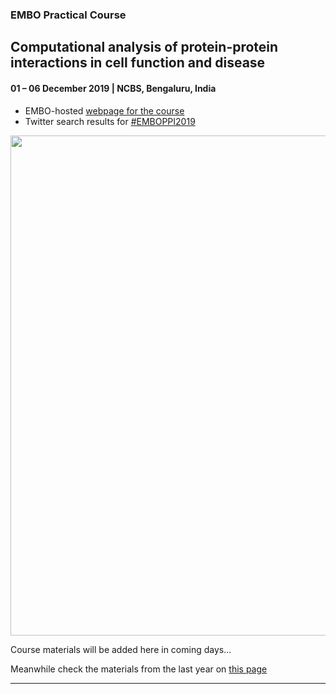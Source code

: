 ### EMBO Practical Course
## Computational analysis of protein-protein interactions in cell function and disease
#### 01 – 06 December 2019 | NCBS, Bengaluru, India

- EMBO-hosted [webpage for the course](http://meetings.embo.org/event/19-protein-protein)
- Twitter search results for [#EMBOPPI2019](https://twitter.com/search?q=%23EMBOPPI2019&src=typd&lang=en-gb)

<img src="images/" width=800>

Course materials will be added here in coming days...

Meanwhile check the materials from the last year on [this page](https://github.com/malvikasharan/2018-11-EMBORome)

--------------------------------


